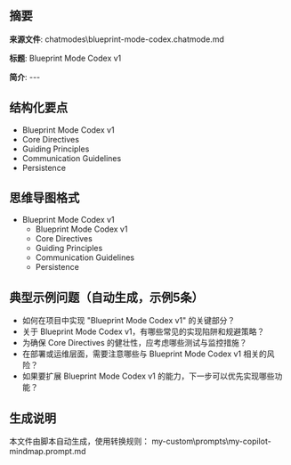 ## 摘要

**来源文件**: chatmodes\blueprint-mode-codex.chatmode.md

**标题**: Blueprint Mode Codex v1

**简介**: ---

## 结构化要点

- Blueprint Mode Codex v1
- Core Directives
- Guiding Principles
- Communication Guidelines
- Persistence

## 思维导图格式

- Blueprint Mode Codex v1
  - Blueprint Mode Codex v1
  - Core Directives
  - Guiding Principles
  - Communication Guidelines
  - Persistence

## 典型示例问题（自动生成，示例5条）

- 如何在项目中实现 "Blueprint Mode Codex v1" 的关键部分？
- 关于 Blueprint Mode Codex v1，有哪些常见的实现陷阱和规避策略？
- 为确保 Core Directives 的健壮性，应考虑哪些测试与监控措施？
- 在部署或运维层面，需要注意哪些与 Blueprint Mode Codex v1 相关的风险？
- 如果要扩展 Blueprint Mode Codex v1 的能力，下一步可以优先实现哪些功能？

## 生成说明

本文件由脚本自动生成，使用转换规则： my-custom\prompts\my-copilot-mindmap.prompt.md

